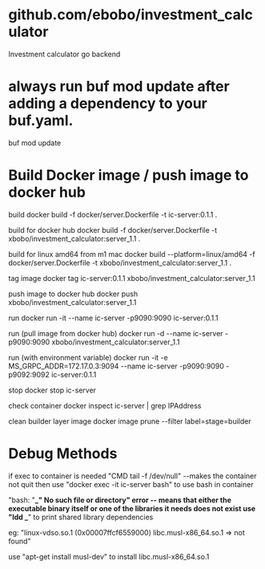 # github.com/ebobo/investment_calculator

Investment calculator go backend

# always run buf mod update after adding a dependency to your buf.yaml.

buf mod update

# Build Docker image / push image to docker hub

build
docker build -f docker/server.Dockerfile -t ic-server:0.1.1 .

build for docker hub
docker build -f docker/server.Dockerfile -t xbobo/investment_calculator:server_1.1 .

build for linux amd64 from m1 mac
docker build --platform=linux/amd64 -f docker/server.Dockerfile -t xbobo/investment_calculator:server_1.1 .

tag image
docker tag ic-server:0.1.1 xbobo/investment_calculator:server_1.1

push image to docker hub
docker push xbobo/investment_calculator:server_1.1

run
docker run -it --name ic-server -p9090:9090 ic-server:0.1.1

run (pull image from docker hub)
docker run -d --name ic-server -p9090:9090 xbobo/investment_calculator:server_1.1

run (with environment variable)
docker run -it -e MS_GRPC_ADDR=172.17.0.3:9094 --name ic-server -p9090:9090 -p9092:9092 ic-server:0.1.1

stop
docker stop ic-server

check container
docker inspect ic-server | grep IPAddress

clean builder layer image
docker image prune --filter label=stage=builder

# Debug Methods

if exec to container is needed
"CMD tail -f /dev/null" --makes the container not quit
then use "docker exec -it ic-server bash" to use bash in container

"bash: "**_" No such file or directory" error -- means that either the executable binary itself or one of the libraries it needs does not exist
use "ldd _**" to print shared library dependencies

eg: "linux-vdso.so.1 (0x00007ffcf6559000) libc.musl-x86_64.so.1 => not found"

use "apt-get install musl-dev" to install libc.musl-x86_64.so.1
